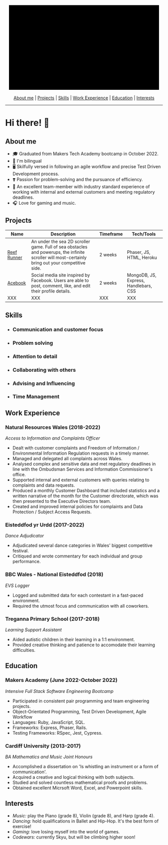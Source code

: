 <div align="center">
  <img src="https://github.com/SophLewDev/SophLewDev/blob/main/imagesvideos/banner_video2.gif" alt="banner"/>
  
[About me](#about-me) | [Projects](#projects) | [Skills](#skills) | [Work Experience](#work-experience) | [Education](#education) | [Interests](#interests)
</div>

---

# Hi there! :wave:

## **About me**
* :mortar_board: Graduated from Makers Tech Academy bootcamp in October 2022.
* :dragon: I'm bilingual
* :desktop_computer: Skilfully versed in following an agile workflow and precise Test Driven Development process.
* :heavy_heart_exclamation: Passion for problem-solving and the pursuance of efficiency.
* :calendar: An excellent team-member with industry standard experience of working with internal and external customers and meeting regulatory deadlines.
* :headphones: Love for gaming and music.


## **Projects**

Name          | Description   | Timeframe     | Tech/Tools
------------- | ------------- | ------------- | -------------
[Reef Runner](https://github.com/naomischlosser/team-sea-urchins)   | An under the sea 2D scroller game. Full of sea obstacles and powerups, the infinite scroller will most-certainly bring out your competitive side.  | 2 weeks  | Phaser, JS, HTML, Heroku
[Acebook](https://github.com/Curtis-Turk/the-axylotls-acebook)  | Social media site inspired by Facebook. Users are able to post, comment, like, and edit their profile details.  | 2 weeks  | MongoDB, JS, Express, Handlebars, CSS
XXX  | XXX  | XXX  | XXX

## **Skills**
- ### Communication and customer focus
- ### Problem solving
- ### Attention to detail
- ### Collaborating with others
- ### Advising and Influencing
- ### Time Management

## **Work Experience**

### Natural Resources Wales (2018-2022)
*Access to Information and Complaints Officer*

- Dealt with customer complaints and Freedom of Information / Environmental Information Regulation requests in a timely manner.
- Managed and delegated all complaints across Wales.
- Analysed complex and sensitive data and met regulatory deadlines in line with the Ombudsman Services and Information Commissioner's office.
- Supported internal and external customers with queries relating to complaints and data requests.
- Produced a monthly Customer Dashboard that included statistics and a written narrative of the month for the Customer directorate, which was then presented to the Executive Directors team.
- Created and improved internal policies for complaints and Data Protection / Subject Access Requests.


### Eisteddfod yr Urdd (2017-2022)
*Dance Adjudicator*
- Adjudicated several dance categories in Wales' biggest competitive festival.
- Critiqued and wrote commentary for each individual and group performance.


### BBC Wales - National Eisteddfod (2018)
*EVS Logger*
- Logged and submitted data for each contestant in a fast-paced environment.
- Required the utmost focus and communication with all coworkers.


### Treganna Primary School (2017-2018)
*Learning Support Assistant*
- Aided autistic children in their learning in a 1:1 environment.
- Provided creative thinking and patience to accomodate their learning difficulties.


## **Education**

### Makers Academy (June 2022-October 2022)
*Intensive Full Stack Software Engineering Bootcamp*
- Participated in consistent pair programming and team engineering projects.
- Object-Orientated Programming, Test Driven Development, Agile Workflow
- Languages: Ruby, JavaScript, SQL.
- Frameworks: Express, Phaser, Rails.
- Testing Frameworks: RSpec, Jest, Cypress.

### Cardiff University (2013-2017)
*BA Mathematics and Music Joint Honours*
- Accomplished a dissertation on 'Is whistling an instrument or a form of communication'.
- Acquired a creative and logical thinking with both subjects.
- Studied and solved countless mathematical proofs and problems.
- Obtained excellent Micrsoft Word, Excel, and Powerpoint skills.

## **Interests**
- *Music:* play the Piano (grade 8), Violin (grade 8), and Harp (grade 4).
- *Dancing:* hold qualifications in Ballet and Hip-Hop. It's the best form of exercise!
- *Gaming:* love losing myself into the world of games.
- *Codewars:* currently 5kyu, but will be climbing higher soon!
